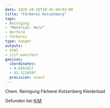 ```yaml
---
date: 2020-10-26T18:45:44+02:00
title: "Färberei Kotzenberg"
tags:
- Reinigung
- "Material: Holz"
- Herford
- Färberei
type: hanger
outputs:
- html
- iiif-manifest
geojson:
  coordinates:
  - 8.6941027
  - 52.1210597
  precision: exact
---
```

Chem. Reinigung Färberei Kotzenberg Kleiderbad


<div class="source">Gefunden bei <a href="https://www.neue-arbeit-brockensammlung.de/geschaefte/zweigstelle-kim/">KiM</a></div>
